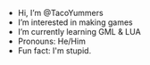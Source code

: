 - Hi, I’m @TacoYummers
- I’m interested in making games
- I’m currently learning GML & LUA
- Pronouns: He/Him
- Fun fact: I'm stupid.
